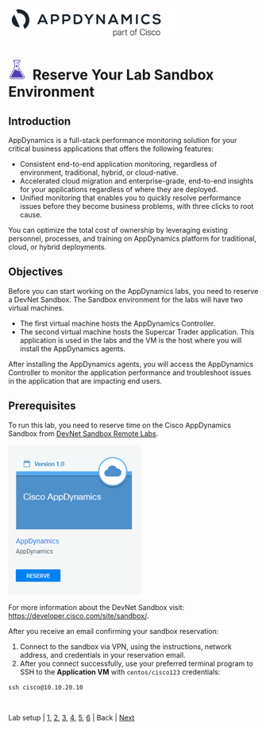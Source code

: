 ![APPD LOGO](assets/images/appd-logo.png)

![Lab Icon](assets/images/lab-setup-icon.png) Reserve Your Lab Sandbox Environment
=========================================================================

## Introduction

AppDynamics is a full-stack performance monitoring solution for your critical business applications that offers the following features:

* Consistent end-to-end application monitoring, regardless of environment, traditional, hybrid, or cloud-native.
* Accelerated cloud migration and enterprise-grade, end-to-end insights for your applications regardless of where they are deployed.
* Unified monitoring that enables you to quickly resolve performance issues before they become business problems, with three clicks to root cause.

You can optimize the total cost of ownership by leveraging existing personnel, processes, and training on AppDynamics platform for traditional, cloud, or hybrid deployments.

## Objectives

Before you can start working on the AppDynamics labs, you need to reserve a DevNet Sandbox.  The Sandbox environment for the labs will have two virtual machines.

* The first virtual machine hosts the AppDynamics Controller.
* The second virtual machine hosts the Supercar Trader application. This application is used in the labs and the VM is the host where you will install the AppDynamics agents.

After installing the AppDynamics agents, you will access the AppDynamics Controller to monitor the application performance and troubleshoot issues in the application that are impacting end users.

## Prerequisites

To run this lab, you need to reserve time on the Cisco AppDynamics Sandbox from
[DevNet Sandbox Remote Labs](https://devnetsandbox.cisco.com/RM/Diagram/Index/9e056219-ab84-4741-9485-de3d3446caf2?diagramType=Topology).

![Lab Setup 00](assets/images/lab-setup-00.png)

For more information about the DevNet Sandbox visit: https://developer.cisco.com/site/sandbox/.

After you receive an email confirming your sandbox reservation:

1. Connect to the sandbox via VPN, using the instructions, network address, and credentials in your reservation email.
2. After you connect successfully, use your preferred terminal program to SSH to the **Application VM** with ```centos/cisco123``` credentials:

```
ssh cisco@10.10.20.10
```


<br>

Lab setup | [1](lab-exercise-01.md), [2](lab-exercise-02.md), [3](lab-exercise-03.md), [4](lab-exercise-04.md), [5](lab-exercise-05.md), [6](lab-exercise-06.md) | Back | [Next](lab-exercise-01.md)
